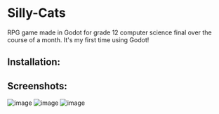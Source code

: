 # Silly-Cats

RPG game made in Godot for grade 12 computer science final over the course of a month. It's my first time using Godot!

## Installation:

## Screenshots:
![image](https://github.com/user-attachments/assets/68e45cb7-ff52-4702-bee2-94e05b7379be)
![image](https://github.com/user-attachments/assets/78effa64-d392-4204-9734-dcb1d5b419cf)
![image](https://github.com/user-attachments/assets/86324fa8-7f88-4c2a-a7cb-9ef9d29bc79a)
